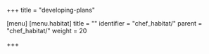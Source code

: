 +++
title = "developing-plans"

[menu]
  [menu.habitat]
    title = ""
    identifier = "chef_habitat/"
    parent = "chef_habitat/"
    weight = 20
    
+++
